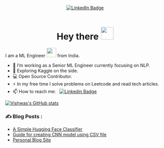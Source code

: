 
<p align="center">
<a href="https://www.linkedin.com/in/vishwasgpai"><img src="https://img.shields.io/badge/LinkedIn-blue?style=for-the-badge&logo=linkedin&logoColor=white" alt="LinkedIn Badge"></a>
  
<p align="center"><img src="https://komarev.com/ghpvc/?username=Threepointone4&style=flat-square&color=blue" alt=""></p>

<h1 align="center">Hey there <img src="https://media.giphy.com/media/hvRJCLFzcasrR4ia7z/giphy.gif" width="40"></h1>

I am a ML Engineer <img src="https://media.giphy.com/media/WUlplcMpOCEmTGBtBW/giphy.gif" width="30"> from India.

- 🔭 I’m working as a Senior ML Engineer currently focusing on NLP.
- 🌱 Exploring Kaggle on the side.
- 💻 Open Source Contributor.
- ⚡ In my free time I solve problems on Leetcode and read tech articles.
- 📫 How to reach me: &nbsp; [![Linkedin Badge](https://img.shields.io/badge/-Vishwas-blue?style=flat&logo=Linkedin&logoColor=white)](https://www.linkedin.com/in/vishwasgpai)



[![Vishwas's GitHub stats](https://github-readme-stats.vercel.app/api?username=Threepointone4&count_private=true&show_icons=true&theme=tokyonight&include_all_commits=True)](https://github.com/Threepointone4/github-readme-stats)


### ✍️ Blog Posts : 
- [A Simple Hugging Face Classifier](https://www.kaggle.com/vishwasgpai/a-simple-hugging-face-classifier)
- [Guide for creating CNN model using CSV file](https://www.kaggle.com/code/vishwasgpai/guide-for-creating-cnn-model-using-csv-file)<!-- BLOG-POST-LIST:START -->
- [Personal Blog Site](https://threepointone4.github.io/portfolio/)
<!-- BLOG-POST-LIST:END -->

